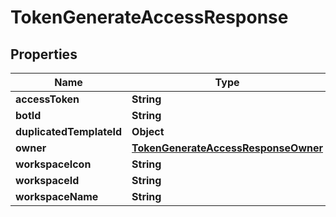 

# TokenGenerateAccessResponse


## Properties

| Name | Type | Description | Notes |
|------------ | ------------- | ------------- | -------------|
|**accessToken** | **String** |  |  [optional] |
|**botId** | **String** |  |  [optional] |
|**duplicatedTemplateId** | **Object** |  |  [optional] |
|**owner** | [**TokenGenerateAccessResponseOwner**](TokenGenerateAccessResponseOwner.md) |  |  [optional] |
|**workspaceIcon** | **String** |  |  [optional] |
|**workspaceId** | **String** |  |  [optional] |
|**workspaceName** | **String** |  |  [optional] |



